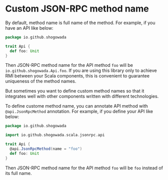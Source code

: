 # Custom JSON-RPC method name

By default, method name is full name of the method. For example, if you have an API like below:

```scala
package io.github.shogowada

trait Api {
  def foo: Unit
}
```

Then JSON-RPC method name for the API method ```foo``` will be ```io.github.shogowada.Api.foo```. If you are using this library only to achieve RMI between your Scala components, this is convenient to guarantee uniqueness of the method names.

But sometimes you want to define custom method names so that it integrates well with other components written with different technologies.

To define custome method name, you can annotate API method with ```@api.JsonRpcMethod``` annotation. For example, if you define your API like below:

```scala
package io.github.shogowada

import io.github.shogowada.scala.jsonrpc.api

trait Api {
  @api.JsonRpcMethod(name = "foo")
  def foo: Unit
}
```

Then JSON-RPC method name for the API method ```foo``` will be ```foo``` instead of its full name.
